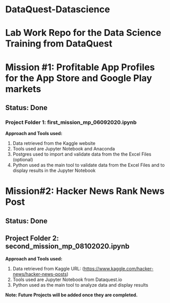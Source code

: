 # DataQuest-Datascience

# Lab Work Repo for the Data Science Training from DataQuest

# Mission #1: Profitable App Profiles for the App Store and Google Play markets 

## Status: Done

### Project Folder 1: first_mission_mp_06092020.ipynb

**Approach and Tools used:** 

1. Data retrieved from the Kaggle website
2. Tools used are Jupyter Notebook and Anaconda
3. Postgres used to import and validate data from the the Excel Files (optional)
4. Python used as the main tool to validate data from the Excel Files and to display results in the Jupyter Notebook


# Mission#2: Hacker News Rank News Post

## Status: Done

## Project Folder 2: second_mission_mp_08102020.ipynb

**Approach and Tools used:**

1. Data retrieved from Kaggle URL: (https://www.kaggle.com/hacker-news/hacker-news-posts)
2. Tools used are Jupyter Notebook from Dataquest.io
3. Python used as the main tool to analyze data and display results

**Note: Future Projects will be added once they are completed.**

